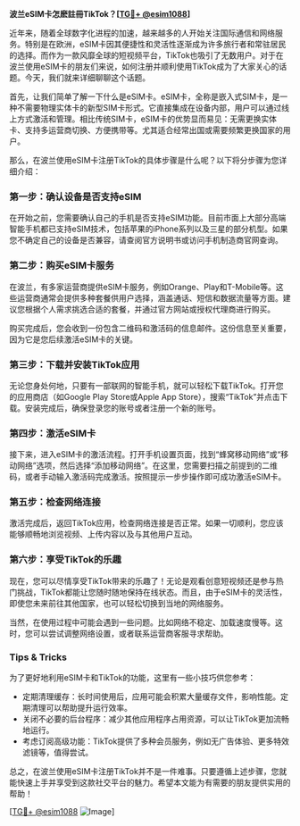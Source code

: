 **波兰eSIM卡怎麽註冊TikTok？[[TG💪+ @esim1088](https://t.me/s/esim1088)]**

近年来，随着全球数字化进程的加速，越来越多的人开始关注国际通信和网络服务。特别是在欧洲，eSIM卡因其便捷性和灵活性逐渐成为许多旅行者和常驻居民的选择。而作为一款风靡全球的短视频平台，TikTok也吸引了无数用户。对于在波兰使用eSIM卡的朋友们来说，如何注册并顺利使用TikTok成为了大家关心的话题。今天，我们就来详细聊聊这个话题。

首先，让我们简单了解一下什么是eSIM卡。eSIM卡，全称是嵌入式SIM卡，是一种不需要物理实体卡的新型SIM卡形式。它直接集成在设备内部，用户可以通过线上方式激活和管理。相比传统SIM卡，eSIM卡的优势显而易见：无需更换实体卡、支持多运营商切换、方便携带等。尤其适合经常出国或需要频繁更换国家的用户。

那么，在波兰使用eSIM卡注册TikTok的具体步骤是什么呢？以下将分步骤为您详细介绍：

### **第一步：确认设备是否支持eSIM**
在开始之前，您需要确认自己的手机是否支持eSIM功能。目前市面上大部分高端智能手机都已支持eSIM技术，包括苹果的iPhone系列以及三星的部分机型。如果您不确定自己的设备是否兼容，请查阅官方说明书或访问手机制造商官网查询。

### **第二步：购买eSIM卡服务**
在波兰，有多家运营商提供eSIM卡服务，例如Orange、Play和T-Mobile等。这些运营商通常会提供多种套餐供用户选择，涵盖通话、短信和数据流量等方面。建议您根据个人需求挑选合适的套餐，并通过官方网站或授权代理商进行购买。

购买完成后，您会收到一份包含二维码和激活码的信息邮件。这份信息至关重要，因为它是您后续激活eSIM卡的关键。

### **第三步：下载并安装TikTok应用**
无论您身处何地，只要有一部联网的智能手机，就可以轻松下载TikTok。打开您的应用商店（如Google Play Store或Apple App Store），搜索“TikTok”并点击下载。安装完成后，确保登录您的账号或者注册一个新的账号。

### **第四步：激活eSIM卡**
接下来，进入eSIM卡的激活流程。打开手机设置页面，找到“蜂窝移动网络”或“移动网络”选项，然后选择“添加移动网络”。在这里，您需要扫描之前提到的二维码，或者手动输入激活码完成激活。按照提示一步步操作即可成功激活eSIM卡。

### **第五步：检查网络连接**
激活完成后，返回TikTok应用，检查网络连接是否正常。如果一切顺利，您应该能够顺畅地浏览视频、上传内容以及与其他用户互动。

### **第六步：享受TikTok的乐趣**
现在，您可以尽情享受TikTok带来的乐趣了！无论是观看创意短视频还是参与热门挑战，TikTok都能让您随时随地保持在线状态。而且，由于eSIM卡的灵活性，即使您未来前往其他国家，也可以轻松切换到当地的网络服务。

当然，在使用过程中可能会遇到一些问题。比如网络不稳定、加载速度慢等。这时，您可以尝试调整网络设置，或者联系运营商客服寻求帮助。

### **Tips & Tricks**
为了更好地利用eSIM卡和TikTok的功能，这里有一些小技巧供您参考：
- 定期清理缓存：长时间使用后，应用可能会积累大量缓存文件，影响性能。定期清理可以帮助提升运行效率。
- 关闭不必要的后台程序：减少其他应用程序占用资源，可以让TikTok更加流畅地运行。
- 考虑订阅高级功能：TikTok提供了多种会员服务，例如无广告体验、更多特效滤镜等，值得尝试。

总之，在波兰使用eSIM卡注册TikTok并不是一件难事。只要遵循上述步骤，您就能快速上手并享受到这款社交平台的魅力。希望本文能为有需要的朋友提供实用的帮助！

[[TG💪+ @esim1088](https://t.me/s/esim1088) ![Image](https://i.postimg.cc/4NQfJmqS/Snipaste-2025-05-13-00-14-12.png)]